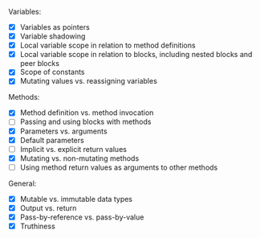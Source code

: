 Variables:
- [x] Variables as pointers
- [x] Variable shadowing
- [x] Local variable scope in relation to method definitions
- [x] Local variable scope in relation to blocks, including nested blocks and peer blocks
- [x] Scope of constants
- [x] Mutating values vs. reassigning variables

Methods:
- [x] Method definition vs. method invocation
- [ ] Passing and using blocks with methods
- [x] Parameters vs. arguments
- [x] Default parameters
- [ ] Implicit vs. explicit return values
- [x] Mutating vs. non-mutating methods
- [ ] Using method return values as arguments to other methods

General:
- [x] Mutable vs. immutable data types
- [x] Output vs. return
- [x] Pass-by-reference vs. pass-by-value
- [x] Truthiness
